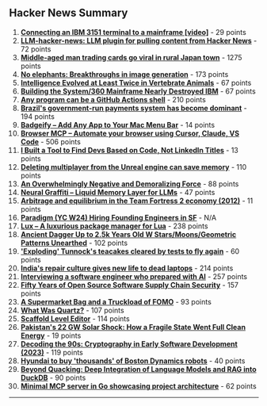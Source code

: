 ## Hacker News Summary

1. **[Connecting an IBM 3151 terminal to a mainframe [video]](https://www.youtube.com/watch?v=V14ac9cRi9Q)** - 29 points
2. **[LLM-hacker-news: LLM plugin for pulling content from Hacker News](https://github.com/simonw/llm-hacker-news)** - 72 points
3. **[Middle-aged man trading cards go viral in rural Japan town](https://www.tokyoweekender.com/entertainment/middle-aged-man-trading-cards-go-viral-in-japan/)** - 1275 points
4. **[No elephants: Breakthroughs in image generation](https://www.oneusefulthing.org/p/no-elephants-breakthroughs-in-image)** - 173 points
5. **[Intelligence Evolved at Least Twice in Vertebrate Animals](https://www.quantamagazine.org/intelligence-evolved-at-least-twice-in-vertebrate-animals-20250407/)** - 67 points
6. **[Building the System/360 Mainframe Nearly Destroyed IBM](https://spectrum.ieee.org/building-the-system360-mainframe-nearly-destroyed-ibm)** - 67 points
7. **[Any program can be a GitHub Actions shell](https://yossarian.net/til/post/any-program-can-be-a-github-actions-shell/)** - 210 points
8. **[Brazil's government-run payments system has become dominant](https://www.economist.com/the-americas/2025/04/03/brazils-government-run-payments-system-has-become-dominant)** - 194 points
9. **[Badgeify – Add Any App to Your Mac Menu Bar](https://badgeify.app/)** - 14 points
10. **[Browser MCP – Automate your browser using Cursor, Claude, VS Code](https://browsermcp.io/)** - 506 points
11. **[I Built a Tool to Find Devs Based on Code, Not LinkedIn Titles](https://gitmatcher.com/)** - 13 points
12. **[Deleting multiplayer from the Unreal engine can save memory](https://larstofus.com/2025/04/05/how-deleting-multiplayer-from-the-engine-can-save-memory/)** - 110 points
13. **[An Overwhelmingly Negative and Demoralizing Force](https://aftermath.site/ai-video-game-development-art-vibe-coding-midjourney)** - 88 points
14. **[Neural Graffiti – Liquid Memory Layer for LLMs](https://github.com/babycommando/neuralgraffiti)** - 47 points
15. **[Arbitrage and equilibrium in the Team Fortress 2 economy (2012)](https://web.archive.org/web/20130530084230/http://blogs.valvesoftware.com/economics/arbitrage-and-equilibrium-in-the-team-fortress-2-economy/)** - 11 points
16. **[Paradigm (YC W24) Hiring Founding Engineers in SF](https://www.ycombinator.com/companies/paradigm/jobs/nFNWweP-founding-engineer)** - N/A
17. **[Lux – A luxurious package manager for Lua](https://mrcjkb.dev/posts/2025-04-07-lux-announcement.html)** - 238 points
18. **[Ancient Dagger Up to 2.5k Years Old W Stars/Moons/Geometric Patterns Unearthed](https://www.smithsonianmag.com/smart-news/metal-detectorists-unearth-ancient-dagger-decorated-with-tiny-stars-crescent-moons-and-geometric-patterns-180986369/)** - 102 points
19. **['Exploding' Tunnock's teacakes cleared by tests to fly again](https://www.bbc.co.uk/news/articles/c20x5x0g3kqo)** - 60 points
20. **[India's repair culture gives new life to dead laptops](https://www.theverge.com/tech/639126/india-frankenstein-laptops)** - 214 points
21. **[Interviewing a software engineer who prepared with AI](https://www.kapwing.com/blog/what-its-like-to-interview-a-software-engineer-preparing-with-ai/)** - 257 points
22. **[Fifty Years of Open Source Software Supply Chain Security](https://queue.acm.org/detail.cfm?id=3722542)** - 157 points
23. **[A Supermarket Bag and a Truckload of FOMO](https://blog.julik.nl/2025/03/a-little-adventure-in-modern-frontend)** - 93 points
24. **[What Was Quartz?](https://www.zachseward.com/what-was-quartz/)** - 107 points
25. **[Scaffold Level Editor](https://blog.littlepolygon.com/posts/scaffold/)** - 114 points
26. **[Pakistan's 22 GW Solar Shock: How a Fragile State Went Full Clean Energy](https://cleantechnica.com/2025/04/04/pakistans-22-gw-solar-shock-how-a-fragile-state-went-full-clean-energy/)** - 19 points
27. **[Decoding the 90s: Cryptography in Early Software Development (2023)](https://www.botanica.software/post/decoding-the-90s)** - 119 points
28. **[Hyundai to buy 'thousands' of Boston Dynamics robots](https://www.therobotreport.com/hyundai-purchase-tens-of-thousands-boston-dynamics-robots/)** - 40 points
29. **[Beyond Quacking: Deep Integration of Language Models and RAG into DuckDB](https://arxiv.org/abs/2504.01157)** - 90 points
30. **[Minimal MCP server in Go showcasing project architecture](https://github.com/TuanKiri/weather-mcp-server)** - 62 points

---
